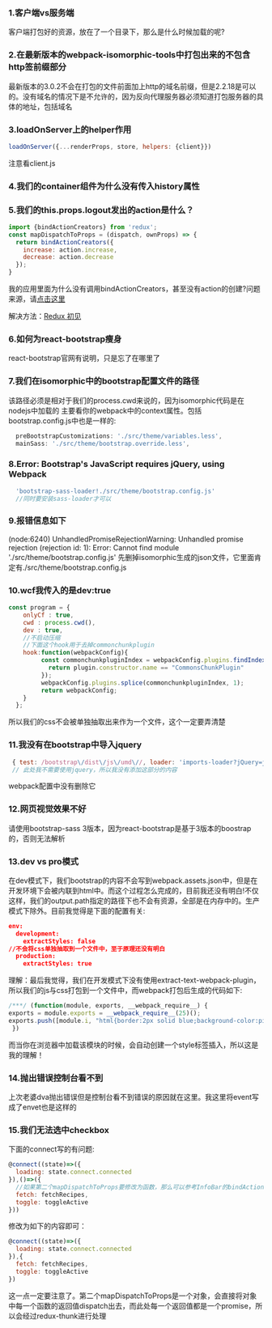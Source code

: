 ### 1.客户端vs服务端
客户端打包好的资源，放在了一个目录下，那么是什么时候加载的呢?

### 2.在最新版本的webpack-isomorphic-tools中打包出来的不包含http签前缀部分
最新版本的3.0.2不会在打包的文件前面加上http的域名前缀，但是2.2.18是可以的。没有域名的情况下是不允许的，因为反向代理服务器必须知道打包服务器的具体的地址，包括域名

### 3.loadOnServer上的helper作用
```js
loadOnServer({...renderProps, store, helpers: {client}})
```
注意看client.js

### 4.我们的container组件为什么没有传入history属性

### 5.我们的this.props.logout发出的action是什么？
```js
import {bindActionCreators} from 'redux';
const mapDispatchToProps = (dispatch, ownProps) => {
  return bindActionCreators({
    increase: action.increase,
    decrease: action.decrease
  });
}
```
我的应用里面为什么没有调用bindActionCreators，甚至没有action的创建?问题来源，请[点击这里](http://www.tuicool.com/articles/MrmYN36)

解决方法：[Redux 初见](https://segmentfault.com/a/1190000006671759)

### 6.如何为react-bootstrap瘦身
react-bootstrap官网有说明，只是忘了在哪里了

### 7.我们在isomorphic中的bootstrap配置文件的路径
该路径必须是相对于我们的process.cwd来说的，因为isomorphic代码是在nodejs中加载的
主要看你的webpack中的context属性。包括bootstrap.config.js中也是一样的:
```js
  preBootstrapCustomizations: './src/theme/variables.less',
  mainSass: './src/theme/bootstrap.override.less',
```

### 8.Error: Bootstrap's JavaScript requires jQuery, using Webpack
```js
  'bootstrap-sass-loader!./src/theme/bootstrap.config.js'
  //同时要安装sass-loader才可以
```

### 9.报错信息如下
 (node:6240) UnhandledPromiseRejectionWarning: Unhandled promise rejection (rejection id: 1): Error: Cannot find module './src/theme/bootstrap.config.js'
先删掉isomorphic生成的json文件，它里面肯定有./src/theme/bootstrap.config.js

### 10.wcf我传入的是dev:true
```js
const program = {
    onlyCf : true,
    cwd : process.cwd(),
    dev : true,
    //不启动压缩
    //下面这个hook用于去掉commonchunkplugin
    hook:function(webpackConfig){
         const commonchunkpluginIndex = webpackConfig.plugins.findIndex(plugin => {
           return plugin.constructor.name == "CommonsChunkPlugin"
         });
         webpackConfig.plugins.splice(commonchunkpluginIndex, 1);
         return webpackConfig;
    }
  };
```
所以我们的css不会被单独抽取出来作为一个文件，这个一定要弄清楚

### 11.我没有在bootstrap中导入jquery
```js
 { test: /bootstrap\/dist\/js\/umd\//, loader: 'imports-loader?jQuery=jquery' },
 // 此处我不需要使用jquery，所以我没有添加这部分的内容
```
webpack配置中没有删除它

### 12.网页视觉效果不好
请使用bootstrap-sass 3版本，因为react-bootstrap是基于3版本的boostrap的，否则无法解析

### 13.dev vs pro模式
在dev模式下，我们bootstrap的内容不会写到webpack.assets.json中，但是在开发环境下会被内联到html中。而这个过程怎么完成的，目前我还没有明白!不仅这样，我们的output.path指定的路径下也不会有资源，全部是在内存中的。生产模式下除外。目前我觉得是下面的配置有关:
```json
env:
  development:
    extractStyles: false
//不会将css单独抽取到一个文件中，至于原理还没有明白
  production:
    extractStyles: true
```
理解：最后我觉得，我们在开发模式下没有使用extract-text-webpack-plugin，所以我们的js与css打包到一个文件中，而webpack打包后生成的代码如下:
```js
/***/ (function(module, exports, __webpack_require__) {
exports = module.exports = __webpack_require__(25)();
exports.push([module.i, "html{border:2px solid blue;background-color:pink}body{background-color:#d3d3d3;color:#000}body div{font-weight:700}body div span{font-weight:400}", "", {"version":3,"sources":["C:/Users/Administrator/Desktop/test/test/C:/Users/Administrator/Desktop/test/test/styles.less","C:/Users/Administrator/Desktop/test/test/styles.less"],"names":[],"mappings":"AAAA,KACC,sBAAA,AACA,qBAAA,CCCA,ADED,KACE,yBAAA,AACA,UAAA,CCCD,ADHD,SAII,eAAA,CCEH,ADND,cAOM,eAAA,CCEL","file":"styles.less","sourcesContent":["html{\n\tborder:2px solid blue;\n\tbackground-color:pink;\n}\n/*test项目/test/styles.sccc*/\nbody {\n  background-color: lightgray;\n  color: black;\n  div {\n    font-weight: bold;\n\n    span {\n      font-weight: normal;\n    }\n  }\n}\n","html {\n  border: 2px solid blue;\n  background-color: pink;\n}\n/*test项目/test/styles.sccc*/\nbody {\n  background-color: lightgray;\n  color: black;\n}\nbody div {\n  font-weight: bold;\n}\nbody div span {\n  font-weight: normal;\n}\n"],"sourceRoot":""}]);
 })
```
而当你在浏览器中加载该模块的时候，会自动创建一个style标签插入，所以这是我的理解！

### 14.抛出错误控制台看不到
上次老婆dva抛出错误但是控制台看不到错误的原因就在这里。我这里将event写成了envet也是这样的

### 15.我们无法选中checkbox
下面的connect写的有问题:
```js
@connect((state)=>({
  loading: state.connect.connected
}),()=>({
  //如果第二个mapDispatchToProps要修改为函数，那么可以参考InfoBar的bindActionCreator来完成
  fetch: fetchRecipes,
  toggle: toggleActive
}))
```
修改为如下的内容即可：
```js
@connect((state)=>({
  loading: state.connect.connected
}),{
  fetch: fetchRecipes,
  toggle: toggleActive
})
```
这一点一定要注意了。第二个mapDispatchToProps是一个对象，会直接将对象中每一个函数的返回值dispatch出去，而此处每一个返回值都是一个promise，所以会经过redux-thunk进行处理